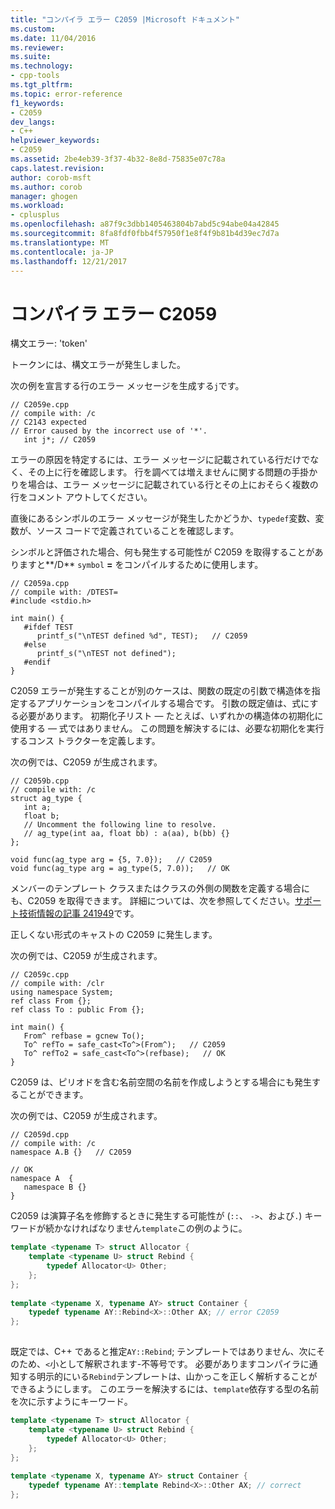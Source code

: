 ```yaml
---
title: "コンパイラ エラー C2059 |Microsoft ドキュメント"
ms.custom: 
ms.date: 11/04/2016
ms.reviewer: 
ms.suite: 
ms.technology:
- cpp-tools
ms.tgt_pltfrm: 
ms.topic: error-reference
f1_keywords:
- C2059
dev_langs:
- C++
helpviewer_keywords:
- C2059
ms.assetid: 2be4eb39-3f37-4b32-8e8d-75835e07c78a
caps.latest.revision: 
author: corob-msft
ms.author: corob
manager: ghogen
ms.workload:
- cplusplus
ms.openlocfilehash: a87f9c3dbb1405463804b7abd5c94abe04a42845
ms.sourcegitcommit: 8fa8fdf0fbb4f57950f1e8f4f9b81b4d39ec7d7a
ms.translationtype: MT
ms.contentlocale: ja-JP
ms.lasthandoff: 12/21/2017
---
```

# <a name="compiler-error-c2059"></a>コンパイラ エラー C2059
構文エラー: 'token'  
  
 トークンには、構文エラーが発生しました。  
  
 次の例を宣言する行のエラー メッセージを生成する`j`です。  
  
```  
// C2059e.cpp  
// compile with: /c  
// C2143 expected  
// Error caused by the incorrect use of '*'.  
   int j*; // C2059   
```  
  
 エラーの原因を特定するには、エラー メッセージに記載されている行だけでなく、その上に行を確認します。 行を調べては増えませんに関する問題の手掛かりを場合は、エラー メッセージに記載されている行とその上におそらく複数の行をコメント アウトしてください。  
  
 直後にあるシンボルのエラー メッセージが発生したかどうか、`typedef`変数、変数が、ソース コードで定義されていることを確認します。  
  
 シンボルと評価された場合、何も発生する可能性が C2059 を取得することがありますと**/D** `symbol`  **=** をコンパイルするために使用します。  
  
```  
// C2059a.cpp  
// compile with: /DTEST=  
#include <stdio.h>  
  
int main() {  
   #ifdef TEST  
      printf_s("\nTEST defined %d", TEST);   // C2059  
   #else  
      printf_s("\nTEST not defined");  
   #endif  
}  
```  
  
 C2059 エラーが発生することが別のケースは、関数の既定の引数で構造体を指定するアプリケーションをコンパイルする場合です。 引数の既定値は、式にする必要があります。 初期化子リスト — たとえば、いずれかの構造体の初期化に使用する — 式ではありません。  この問題を解決するには、必要な初期化を実行するコンス トラクターを定義します。  
  
 次の例では、C2059 が生成されます。  
  
```  
// C2059b.cpp  
// compile with: /c  
struct ag_type {  
   int a;  
   float b;  
   // Uncomment the following line to resolve.  
   // ag_type(int aa, float bb) : a(aa), b(bb) {}   
};  
  
void func(ag_type arg = {5, 7.0});   // C2059  
void func(ag_type arg = ag_type(5, 7.0));   // OK  
```  
  
 メンバーのテンプレート クラスまたはクラスの外側の関数を定義する場合にも、C2059 を取得できます。 詳細については、次を参照してください。[サポート技術情報の記事 241949](http://support.microsoft.com/kb/241949)です。  
  
 正しくない形式のキャストの C2059 に発生します。  
  
 次の例では、C2059 が生成されます。  
  
```  
// C2059c.cpp  
// compile with: /clr  
using namespace System;  
ref class From {};  
ref class To : public From {};  
  
int main() {  
   From^ refbase = gcnew To();  
   To^ refTo = safe_cast<To^>(From^);   // C2059  
   To^ refTo2 = safe_cast<To^>(refbase);   // OK  
}  
```  
  
 C2059 は、ピリオドを含む名前空間の名前を作成しようとする場合にも発生することができます。  
  
 次の例では、C2059 が生成されます。  
  
```  
// C2059d.cpp  
// compile with: /c  
namespace A.B {}   // C2059  
  
// OK  
namespace A  {  
   namespace B {}  
}  
```  
  
 C2059 は演算子名を修飾するときに発生する可能性が (`::`、 `->`、および`.`) キーワードが続かなければなりません`template`この例のように。  
  
```cpp  
template <typename T> struct Allocator {  
    template <typename U> struct Rebind {  
        typedef Allocator<U> Other;  
    };  
};  
  
template <typename X, typename AY> struct Container {  
    typedef typename AY::Rebind<X>::Other AX; // error C2059  
};  
  
```  
  
 既定では、C++ であると推定`AY::Rebind`; テンプレートではありません、次にそのため、`<`小として解釈されます-不等号です。  必要がありますコンパイラに通知する明示的にいる`Rebind`テンプレートは、山かっこを正しく解析することができるようにします。 このエラーを解決するには、`template`依存する型の名前を次に示すようにキーワード。  
  
```cpp  
template <typename T> struct Allocator {  
    template <typename U> struct Rebind {  
        typedef Allocator<U> Other;  
    };  
};  
  
template <typename X, typename AY> struct Container {  
    typedef typename AY::template Rebind<X>::Other AX; // correct  
};  
  
```